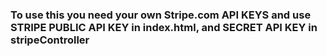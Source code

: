 ### To use this you need your own Stripe.com API KEYS and use STRIPE PUBLIC API KEY in index.html, and SECRET API KEY in stripeController
